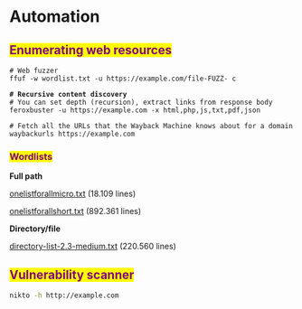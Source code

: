 # Automation

## <mark style="color:purple;">Enumerating web resources</mark>

<pre class="language-sh"><code class="lang-sh"># Web fuzzer 
ffuf -w wordlist.txt -u https://example.com/file-FUZZ- c

<strong># Recursive content discovery
</strong># You can set depth (recursion), extract links from response body
feroxbuster -u https://example.com -x html,php,js,txt,pdf,json

# Fetch all the URLs that the Wayback Machine knows about for a domain
waybackurls https://example.com
</code></pre>

### <mark style="color:purple;">**Wordlists**</mark>

**Full path**

[onelistforallmicro.txt](https://github.com/six2dez/OneListForAll/blob/main/onelistforallmicro.txt) (18.109 lines)

[onelistforallshort.txt](https://github.com/six2dez/OneListForAll/blob/main/onelistforallshort.txt) (892.361 lines)

**Directory/file**

[directory-list-2.3-medium.txt](https://github.com/daviddias/node-dirbuster/blob/master/lists/directory-list-2.3-medium.txt) (220.560 lines)

## <mark style="color:purple;">Vulnerability scanner</mark>

```sh
nikto -h http://example.com
```
